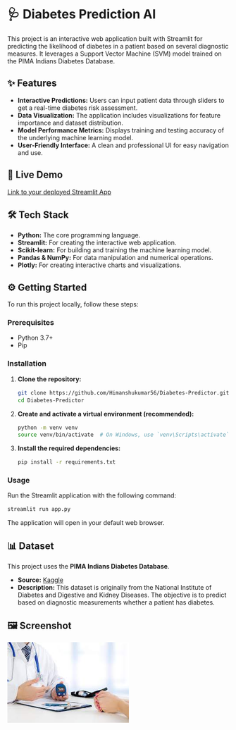 # 🩺 Diabetes Prediction AI

This project is an interactive web application built with Streamlit for predicting the likelihood of diabetes in a patient based on several diagnostic measures. It leverages a Support Vector Machine (SVM) model trained on the PIMA Indians Diabetes Database.

## ✨ Features

- **Interactive Predictions:** Users can input patient data through sliders to get a real-time diabetes risk assessment.
- **Data Visualization:** The application includes visualizations for feature importance and dataset distribution.
- **Model Performance Metrics:** Displays training and testing accuracy of the underlying machine learning model.
- **User-Friendly Interface:** A clean and professional UI for easy navigation and use.

## 🚀 Live Demo

[Link to your deployed Streamlit App](https://your-streamlit-app-url.streamlit.app/)

## 🛠️ Tech Stack

- **Python:** The core programming language.
- **Streamlit:** For creating the interactive web application.
- **Scikit-learn:** For building and training the machine learning model.
- **Pandas & NumPy:** For data manipulation and numerical operations.
- **Plotly:** For creating interactive charts and visualizations.

## ⚙️ Getting Started

To run this project locally, follow these steps:

### Prerequisites

- Python 3.7+
- Pip

### Installation

1.  **Clone the repository:**
    ```bash
    git clone https://github.com/Himanshukumar56/Diabetes-Predictor.git
    cd Diabetes-Predictor
    ```

2.  **Create and activate a virtual environment (recommended):**
    ```bash
    python -m venv venv
    source venv/bin/activate  # On Windows, use `venv\Scripts\activate`
    ```

3.  **Install the required dependencies:**
    ```bash
    pip install -r requirements.txt
    ```

### Usage

Run the Streamlit application with the following command:

```bash
streamlit run app.py
```

The application will open in your default web browser.

## 📊 Dataset

This project uses the **PIMA Indians Diabetes Database**.

- **Source:** [Kaggle](https://www.kaggle.com/uciml/pima-indians-diabetes-database)
- **Description:** This dataset is originally from the National Institute of Diabetes and Digestive and Kidney Diseases. The objective is to predict based on diagnostic measurements whether a patient has diabetes.

## 🖼️ Screenshot

![Application Screenshot](img.jpeg)
